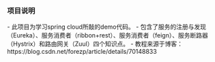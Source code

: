 <h3>项目说明</h3>
- 此项目为学习spring cloud所敲的demo代码。
- 包含了服务的注册与发现（Eureka）、服务消费者（ribbon+rest）、服务消费者（feign）、服务断路器（Hystrix）和路由网关（Zuul）四个知识点。
- 教程来源于博客：https://blog.csdn.net/forezp/article/details/70148833
